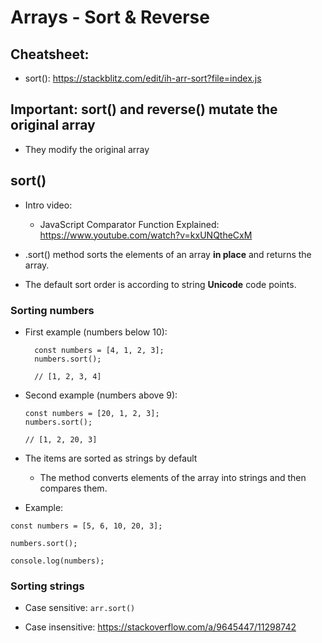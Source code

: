 
# Arrays - Sort & Reverse

<!-- 
Status: draft (just some notes)
-->




## Cheatsheet:
- sort(): https://stackblitz.com/edit/ih-arr-sort?file=index.js




## Important: sort() and reverse() mutate the original array
- They modify the original array




## sort()

- Intro video:
  - JavaScript Comparator Function Explained: https://www.youtube.com/watch?v=kxUNQtheCxM

- .sort() method sorts the elements of an array **in place** and returns the array.

- The default sort order is according to string **Unicode** code points.




### Sorting numbers

- First example (numbers below 10):

  ```
    const numbers = [4, 1, 2, 3];
    numbers.sort();

    // [1, 2, 3, 4]
  ```

- Second example (numbers above 9):

  ```
  const numbers = [20, 1, 2, 3];
  numbers.sort();
  
  // [1, 2, 20, 3]
  ```



- The items are sorted as strings by default
  - The method converts elements of the array into strings and then compares them.


- Example:

```
const numbers = [5, 6, 10, 20, 3];

numbers.sort();

console.log(numbers);

```


### Sorting strings

- Case sensitive: `arr.sort()`

- Case insensitive: https://stackoverflow.com/a/9645447/11298742



